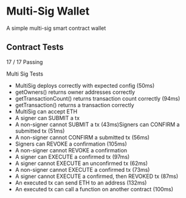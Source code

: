 # Multi-Sig Wallet
A simple multi-sig smart contract wallet

## Contract Tests

17 / 17 Passing

Multi Sig Tests
- MultiSig deploys correctly with expected config (50ms)
- getOwners() returns owner addresses correctly
- getTransactionCount() returns transaction count correctly (94ms)
- getTransaction() returns a transaction correctly
- MultiSig can accept ETH
- A signer can SUBMIT a tx
- A non-signer cannot SUBMIT a tx (43ms)Signers can CONFIRM a submitted tx (51ms)
- A non-signer cannot CONFIRM a submitted tx (56ms)
- Signers can REVOKE a confirmation (105ms)
- A non-signer cannot REVOKE a confirmation
- A signer can EXECUTE a confirmed tx (97ms)
- A signer cannot EXECUTE an unconfirmed tx (62ms)
- A non-signer cannot EXECUTE a confirmed tx (73ms)
- A signer cannot EXECUTE a confirmed, then REVOKED tx (87ms)
- An executed tx can send ETH to an address (132ms)
- An executed tx can call a function on another contract (100ms)
